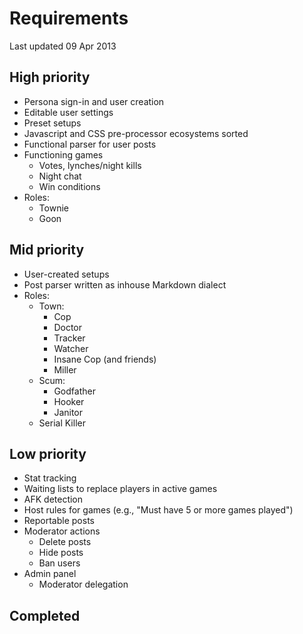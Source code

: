 Requirements
============

Last updated 09 Apr 2013

## High priority ##

- Persona sign-in and user creation
- Editable user settings
- Preset setups
- Javascript and CSS pre-processor ecosystems sorted
- Functional parser for user posts
- Functioning games
  - Votes, lynches/night kills
  - Night chat
  - Win conditions
- Roles:
  - Townie
  - Goon

## Mid priority ##

- User-created setups
- Post parser written as inhouse Markdown dialect
- Roles:
  - Town:
    - Cop
    - Doctor
    - Tracker
    - Watcher
    - Insane Cop (and friends)
    - Miller
  - Scum:
    - Godfather
    - Hooker
    - Janitor
  - Serial Killer

## Low priority ##

- Stat tracking
- Waiting lists to replace players in active games
- AFK detection
- Host rules for games (e.g., "Must have 5 or more games played")
- Reportable posts
- Moderator actions
  - Delete posts
  - Hide posts
  - Ban users
- Admin panel
  - Moderator delegation

## Completed ##
